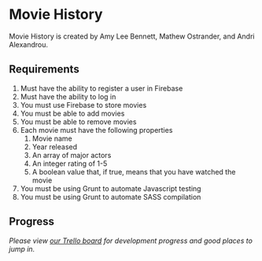 # Movie History

Movie History is created by Amy Lee Bennett, Mathew Ostrander, and Andri Alexandrou.

## Requirements
1. Must have the ability to register a user in Firebase
1. Must have the ability to log in
1. You must use Firebase to store movies
1. You must be able to add movies
1. You must be able to remove movies
1. Each movie must have the following properties
   1. Movie name
   1. Year released
   1. An array of major actors
   1. An integer rating of 1-5
   1. A boolean value that, if true, means that you have watched the movie
1. You must be using Grunt to automate Javascript testing
1. You must be using Grunt to automate SASS compilation

## Progress

*Please view [our Trello board](https://trello.com/b/APqiIaV4/movie-history) for development progress and good places to jump in.*


